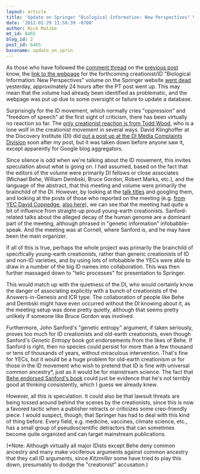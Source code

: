 ```yaml
---
layout: article
title: 'Update on Springer "Biological Information: New Perspectives" Volume'
date: '2012-02-29 11:50:39 -0700'
author: Nick Matzke
mt_id: 6465
blog_id: 2
post_id: 6465
basename: update_on_sprin
---
```

As those who have followed the [comment thread](http://pandasthumb.org/archives/2012/02/springer-gets-s.html#comment-panels) on the [previous post](http://pandasthumb.org/archives/2012/02/springer-gets-s.html) know, the [link to the webpage](https://www.springer.com/engineering/computational+intelligence+and+complexity/book/978-3-642-28453-3) for the forthcoming creationist/ID "Biological Information: New Perspectives" volume on the Springer website [went dead](http://pandasthumb.org/archives/2012/02/springer-gets-s.html#comment-279614) yesterday, approximately 24 hours after the PT post went up.  This may mean that the volume had already been identified as problematic, and the webpage was put up due to some oversight or failure to update a database.

Surprisingly for the ID movement, which normally cries "oppression" and "freedom of speech" at the first sight of criticism, there has been virtually no reaction so far.  The [only creationist reaction is from Todd Wood](http://toddcwood.blogspot.com/2012/02/publication-controversy.html), who is a lone wolf in the creationist movement in several ways. David Klinghoffer at the Discovery Institute (DI) did [put a post up at the DI Media Complaints Division](http://pandasthumb.org/archives/2012/02/springer-gets-s.html#comment-279638) soon after my post, but it was taken down before anyone saw it, except apparently for Google blog aggregators.

Since silence is odd when we're talking about the ID movement, this invites speculation about what is going on. I had assumed, based on the fact that the editors of the volume were primarily DI fellows or close associates (Michael Behe, William Dembski, Bruce Gordon, Robert Marks, etc.), and the language of the abstract, that this meeting and volume were primarily the brainchild of the DI.  However, by looking at the [talk titles](http://www.soulcare.org/gsinew_article_biological_information_conference.html) and googling them, and looking at the posts of those who reported on the meeting (e.g. [from YEC David Coppedge](http://www.mountaindaily.com/content/1196/), [also here](http://crev.info/2011/06/biological_information_symposium_a_success/)), we can see that the meeting had quite a bit of influence from straight-up proud young-earth creationists.  Sanford-related talks about the alleged decay of the human genome are a dominant part of the meeting, although phrased in "genetic information" infobabble-speak.  And the meeting was at Cornell, where Sanford is, and he may have been the main organizer.

If all of this is true, perhaps the whole project was primarily the brainchild of specifically young-earth creationists, rather than generic creationists of ID and non-ID varieties, and by using lots of infobabble the YECs were able to draw in a number of the big ID names into collaboration.  This was then further massaged down to "telic processes" for presentation to Springer.

This would match up with the quietness of the DI, who would certainly know the danger of associating explicitly with a bunch of creationists of the Answers-in-Genesis and ICR type. The collaboration of people like Behe and Dembski might have even occurred without the DI knowing about it, as the meeting setup was done pretty quietly, although that seems pretty unlikely if someone like Bruce Gordon was involved.

Furthermore, John Sanford's "genetic entropy" argument, if taken seriously, proves too much for ID creationists and old-earth creationists, even though Sanford's _Genetic Entropy_ book got endorsements from the likes of Behe.  If Sanford is right, then no species could persist for more than a few thousand or tens of thousands of years, without miraculous intervention.  That's fine for YECs, but it would be a huge problem for old-earth creationism or for those in the ID movement who wish to pretend that ID is fine with universal common ancestry\*, just as it would be for mainstream science.  The fact that [Behe endorsed Sanford's book](http://www.facebook.com/pages/Genetic-Entropy-The-Mystery-of-the-Genome/149340581779647?v=info) could just be evidence that he's not terribly good at thinking consistently, which I guess we already knew.

However, all this is speculation.  It could also be that lawsuit threats are being tossed around behind the scenes by the creationists, since this is now a favored tactic when a publisher retracts or criticizes some creo-friendly piece. I would suspect, though, that Springer has had to deal with this kind of thing before.  Every field, e.g. medicine, vaccines, climate science, etc., has a small group of pseudoscientific detractors that can sometimes become quite organized and can target mainstream publications.

(\*Note: Although virtually all major IDists except Behe deny common ancestry and many make vociferous arguments against common ancestry that they call ID arguments, since _Kitzmiller_ some have tried to play this down, presumably to dodge the "creationist" accusation.)

